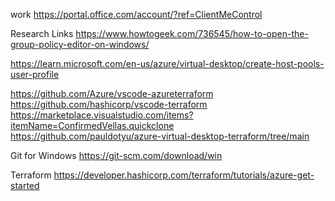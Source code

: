 


work
https://portal.office.com/account/?ref=ClientMeControl


Research Links
https://www.howtogeek.com/736545/how-to-open-the-group-policy-editor-on-windows/

https://learn.microsoft.com/en-us/azure/virtual-desktop/create-host-pools-user-profile

https://github.com/Azure/vscode-azureterraform
https://github.com/hashicorp/vscode-terraform
https://marketplace.visualstudio.com/items?itemName=ConfirmedVellas.quickclone
https://github.com/pauldotyu/azure-virtual-desktop-terraform/tree/main

Git for Windows
https://git-scm.com/download/win

Terraform
https://developer.hashicorp.com/terraform/tutorials/azure-get-started
